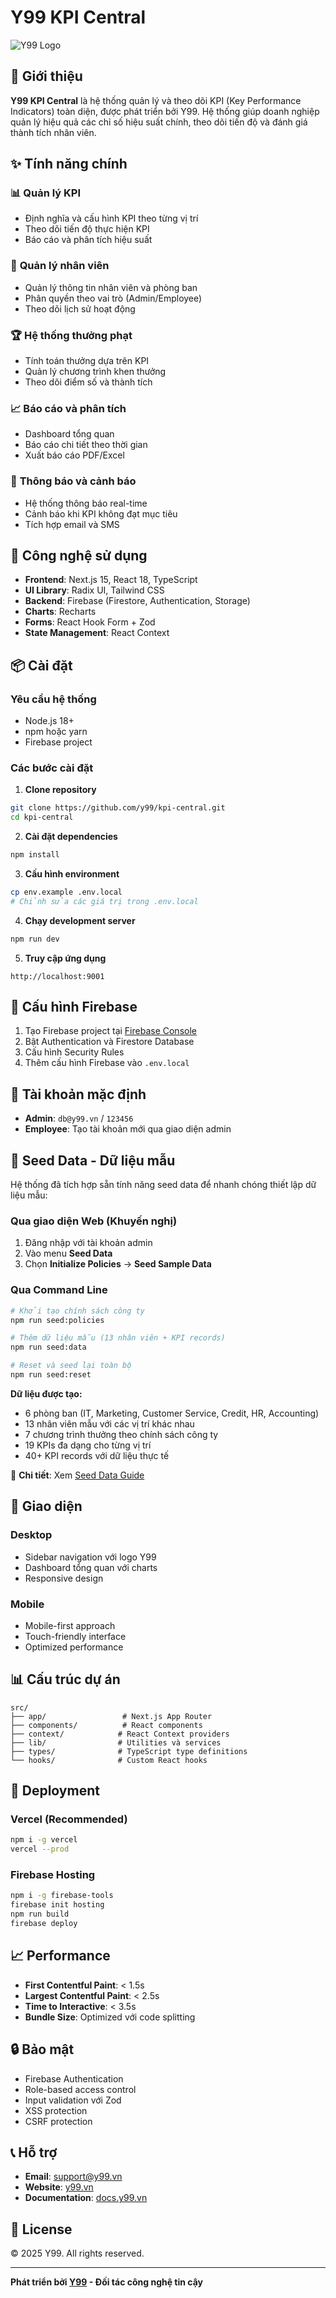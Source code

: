 # Y99 KPI Central

![Y99 Logo](https://y99.vn/logo.png)

## 🎯 **Giới thiệu**

**Y99 KPI Central** là hệ thống quản lý và theo dõi KPI (Key Performance Indicators) toàn diện, được phát triển bởi Y99. Hệ thống giúp doanh nghiệp quản lý hiệu quả các chỉ số hiệu suất chính, theo dõi tiến độ và đánh giá thành tích nhân viên.

## ✨ **Tính năng chính**

### 📊 **Quản lý KPI**
- Định nghĩa và cấu hình KPI theo từng vị trí
- Theo dõi tiến độ thực hiện KPI
- Báo cáo và phân tích hiệu suất

### 👥 **Quản lý nhân viên**
- Quản lý thông tin nhân viên và phòng ban
- Phân quyền theo vai trò (Admin/Employee)
- Theo dõi lịch sử hoạt động

### 🏆 **Hệ thống thưởng phạt**
- Tính toán thưởng dựa trên KPI
- Quản lý chương trình khen thưởng
- Theo dõi điểm số và thành tích

### 📈 **Báo cáo và phân tích**
- Dashboard tổng quan
- Báo cáo chi tiết theo thời gian
- Xuất báo cáo PDF/Excel

### 🔔 **Thông báo và cảnh báo**
- Hệ thống thông báo real-time
- Cảnh báo khi KPI không đạt mục tiêu
- Tích hợp email và SMS

## 🚀 **Công nghệ sử dụng**

- **Frontend**: Next.js 15, React 18, TypeScript
- **UI Library**: Radix UI, Tailwind CSS
- **Backend**: Firebase (Firestore, Authentication, Storage)
- **Charts**: Recharts
- **Forms**: React Hook Form + Zod
- **State Management**: React Context

## 📦 **Cài đặt**

### Yêu cầu hệ thống
- Node.js 18+
- npm hoặc yarn
- Firebase project

### Các bước cài đặt

1. **Clone repository**
```bash
git clone https://github.com/y99/kpi-central.git
cd kpi-central
```

2. **Cài đặt dependencies**
```bash
npm install
```

3. **Cấu hình environment**
```bash
cp env.example .env.local
# Chỉnh sửa các giá trị trong .env.local
```

4. **Chạy development server**
```bash
npm run dev
```

5. **Truy cập ứng dụng**
```
http://localhost:9001
```

## 🔧 **Cấu hình Firebase**

1. Tạo Firebase project tại [Firebase Console](https://console.firebase.google.com)
2. Bật Authentication và Firestore Database
3. Cấu hình Security Rules
4. Thêm cấu hình Firebase vào `.env.local`

## 📱 **Tài khoản mặc định**

- **Admin**: `db@y99.vn` / `123456`
- **Employee**: Tạo tài khoản mới qua giao diện admin

## 🌱 **Seed Data - Dữ liệu mẫu**

Hệ thống đã tích hợp sẵn tính năng seed data để nhanh chóng thiết lập dữ liệu mẫu:

### Qua giao diện Web (Khuyến nghị)
1. Đăng nhập với tài khoản admin
2. Vào menu **Seed Data** 
3. Chọn **Initialize Policies** → **Seed Sample Data**

### Qua Command Line
```bash
# Khởi tạo chính sách công ty
npm run seed:policies

# Thêm dữ liệu mẫu (13 nhân viên + KPI records)
npm run seed:data

# Reset và seed lại toàn bộ
npm run seed:reset
```

**Dữ liệu được tạo:**
- 6 phòng ban (IT, Marketing, Customer Service, Credit, HR, Accounting)
- 13 nhân viên mẫu với các vị trí khác nhau
- 7 chương trình thưởng theo chính sách công ty
- 19 KPIs đa dạng cho từng vị trí
- 40+ KPI records với dữ liệu thực tế

📖 **Chi tiết**: Xem [Seed Data Guide](docs/seed-data-guide.md)

## 🎨 **Giao diện**

### Desktop
- Sidebar navigation với logo Y99
- Dashboard tổng quan với charts
- Responsive design

### Mobile
- Mobile-first approach
- Touch-friendly interface
- Optimized performance

## 📊 **Cấu trúc dự án**

```
src/
├── app/                 # Next.js App Router
├── components/          # React components
├── context/            # React Context providers
├── lib/                # Utilities và services
├── types/              # TypeScript type definitions
└── hooks/              # Custom React hooks
```

## 🚀 **Deployment**

### Vercel (Recommended)
```bash
npm i -g vercel
vercel --prod
```

### Firebase Hosting
```bash
npm i -g firebase-tools
firebase init hosting
npm run build
firebase deploy
```

## 📈 **Performance**

- **First Contentful Paint**: < 1.5s
- **Largest Contentful Paint**: < 2.5s
- **Time to Interactive**: < 3.5s
- **Bundle Size**: Optimized với code splitting

## 🔒 **Bảo mật**

- Firebase Authentication
- Role-based access control
- Input validation với Zod
- XSS protection
- CSRF protection

## 📞 **Hỗ trợ**

- **Email**: support@y99.vn
- **Website**: [y99.vn](https://y99.vn)
- **Documentation**: [docs.y99.vn](https://docs.y99.vn)

## 📄 **License**

© 2025 Y99. All rights reserved.

---

**Phát triển bởi [Y99](https://y99.vn) - Đối tác công nghệ tin cậy**
